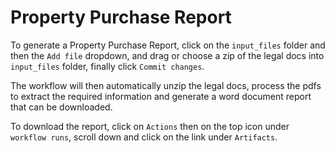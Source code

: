 # Property Purchase Report

To generate a Property Purchase Report, click on the `input_files` folder and then the `Add file` dropdown, and drag or choose a zip of the legal docs into `input_files` folder, finally click `Commit changes`.

The workflow will then automatically unzip the legal docs, process the pdfs to extract the required information and generate a word document report that can be downloaded.

To download the report, click on `Actions` then on the top icon under `workflow runs`, scroll down and click on the link under `Artifacts`.
